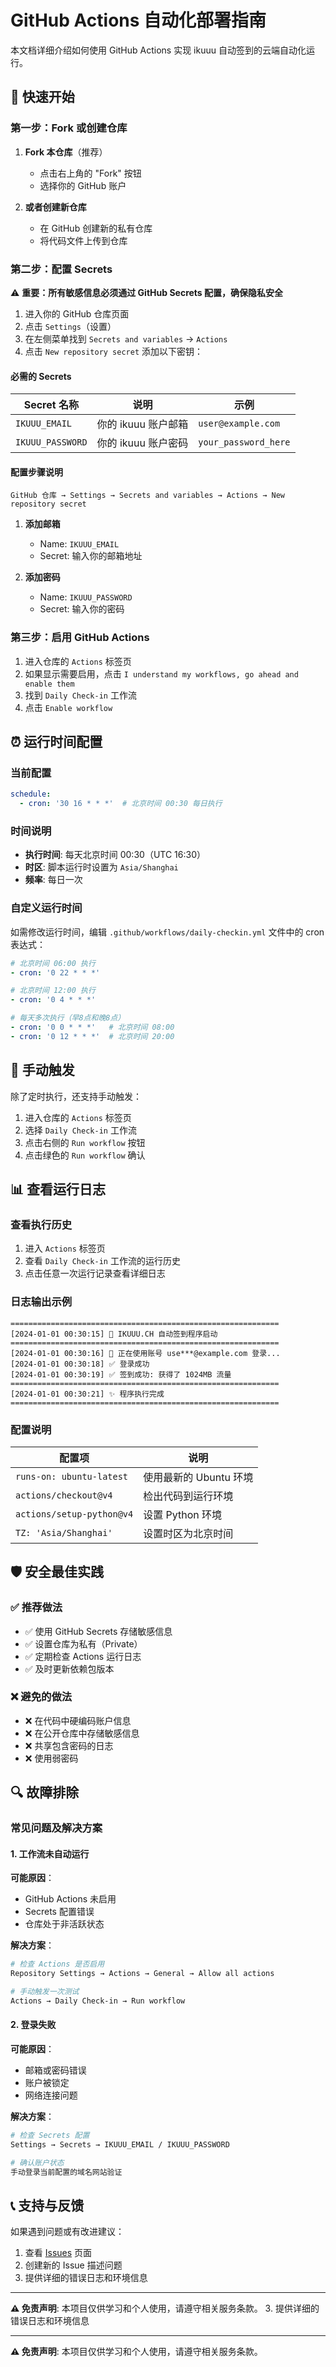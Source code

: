 # GitHub Actions 自动化部署指南

本文档详细介绍如何使用 GitHub Actions 实现 ikuuu 自动签到的云端自动化运行。

## 🚀 快速开始

### 第一步：Fork 或创建仓库

1. **Fork 本仓库**（推荐）
   - 点击右上角的 "Fork" 按钮
   - 选择你的 GitHub 账户

2. **或者创建新仓库**
   - 在 GitHub 创建新的私有仓库
   - 将代码文件上传到仓库

### 第二步：配置 Secrets

⚠️ **重要：所有敏感信息必须通过 GitHub Secrets 配置，确保隐私安全**

1. 进入你的 GitHub 仓库页面
2. 点击 `Settings`（设置）
3. 在左侧菜单找到 `Secrets and variables` → `Actions`
4. 点击 `New repository secret` 添加以下密钥：

#### 必需的 Secrets

| Secret 名称 | 说明 | 示例 |
|------------|------|------|
| `IKUUU_EMAIL` | 你的 ikuuu 账户邮箱 | `user@example.com` |
| `IKUUU_PASSWORD` | 你的 ikuuu 账户密码 | `your_password_here` |

#### 配置步骤说明

```
GitHub 仓库 → Settings → Secrets and variables → Actions → New repository secret
```

1. **添加邮箱**
   - Name: `IKUUU_EMAIL`
   - Secret: 输入你的邮箱地址

2. **添加密码**
   - Name: `IKUUU_PASSWORD`
   - Secret: 输入你的密码

### 第三步：启用 GitHub Actions

1. 进入仓库的 `Actions` 标签页
2. 如果显示需要启用，点击 `I understand my workflows, go ahead and enable them`
3. 找到 `Daily Check-in` 工作流
4. 点击 `Enable workflow`

## ⏰ 运行时间配置

### 当前配置

```yaml
schedule:
  - cron: '30 16 * * *'  # 北京时间 00:30 每日执行
```

### 时间说明

- **执行时间**: 每天北京时间 00:30（UTC 16:30）
- **时区**: 脚本运行时设置为 `Asia/Shanghai`
- **频率**: 每日一次

### 自定义运行时间

如需修改运行时间，编辑 `.github/workflows/daily-checkin.yml` 文件中的 cron 表达式：

```yaml
# 北京时间 06:00 执行
- cron: '0 22 * * *'

# 北京时间 12:00 执行  
- cron: '0 4 * * *'

# 每天多次执行（早8点和晚8点）
- cron: '0 0 * * *'   # 北京时间 08:00
- cron: '0 12 * * *'  # 北京时间 20:00
```

## 🎯 手动触发

除了定时执行，还支持手动触发：

1. 进入仓库的 `Actions` 标签页
2. 选择 `Daily Check-in` 工作流
3. 点击右侧的 `Run workflow` 按钮
4. 点击绿色的 `Run workflow` 确认

## 📊 查看运行日志

### 查看执行历史

1. 进入 `Actions` 标签页
2. 查看 `Daily Check-in` 工作流的运行历史
3. 点击任意一次运行记录查看详细日志

### 日志输出示例

```
============================================================
[2024-01-01 00:30:15] 🚀 IKUUU.CH 自动签到程序启动
============================================================
[2024-01-01 00:30:16] 🔑 正在使用账号 use***@example.com 登录...
[2024-01-01 00:30:18] ✅ 登录成功
[2024-01-01 00:30:19] ✅ 签到成功: 获得了 1024MB 流量
============================================================
[2024-01-01 00:30:21] ✨ 程序执行完成
============================================================
```

### 配置说明

| 配置项 | 说明 |
|--------|------|
| `runs-on: ubuntu-latest` | 使用最新的 Ubuntu 环境 |
| `actions/checkout@v4` | 检出代码到运行环境 |
| `actions/setup-python@v4` | 设置 Python 环境 |
| `TZ: 'Asia/Shanghai'` | 设置时区为北京时间 |

## 🛡️ 安全最佳实践

### ✅ 推荐做法

- ✅ 使用 GitHub Secrets 存储敏感信息
- ✅ 设置仓库为私有（Private）
- ✅ 定期检查 Actions 运行日志
- ✅ 及时更新依赖包版本

### ❌ 避免的做法

- ❌ 在代码中硬编码账户信息
- ❌ 在公开仓库中存储敏感信息
- ❌ 共享包含密码的日志
- ❌ 使用弱密码

## 🔍 故障排除

### 常见问题及解决方案

#### 1. 工作流未自动运行

**可能原因**：
- GitHub Actions 未启用
- Secrets 配置错误
- 仓库处于非活跃状态

**解决方案**：
```bash
# 检查 Actions 是否启用
Repository Settings → Actions → General → Allow all actions

# 手动触发一次测试
Actions → Daily Check-in → Run workflow
```

#### 2. 登录失败

**可能原因**：
- 邮箱或密码错误
- 账户被锁定
- 网络连接问题

**解决方案**：
```bash
# 检查 Secrets 配置
Settings → Secrets → IKUUU_EMAIL / IKUUU_PASSWORD

# 确认账户状态
手动登录当前配置的域名网站验证
```

## 📞 支持与反馈

如果遇到问题或有改进建议：

1. 查看 [Issues](../../issues) 页面
2. 创建新的 Issue 描述问题
3. 提供详细的错误日志和环境信息

---

**⚠️ 免责声明**: 本项目仅供学习和个人使用，请遵守相关服务条款。
3. 提供详细的错误日志和环境信息

---

**⚠️ 免责声明**: 本项目仅供学习和个人使用，请遵守相关服务条款。

